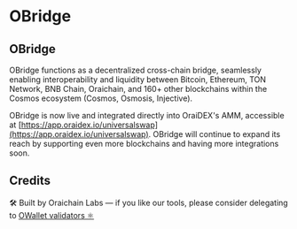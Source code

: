 # OBridge

## OBridge

OBridge functions as a decentralized cross-chain bridge, seamlessly enabling interoperability and liquidity between Bitcoin, Ethereum, TON Network, BNB Chain, Oraichain, and 160+ other blockchains within the Cosmos ecosystem (Cosmos, Osmosis, Injective).

OBridge is now live and integrated directly into OraiDEX's AMM, accessible at [https://app.oraidex.io/universalswap](https://app.oraidex.io/universalswap). OBridge will continue to expand its reach by supporting even more blockchains and having more integrations soon.

## Credits

🛠 Built by Oraichain Labs — if you like our tools, please consider delegating to [OWallet validators ⚛️](https://owallet.dev/validators)
